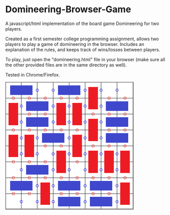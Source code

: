 # Domineering-Browser-Game
A javascript/html implementation of the board game Domineering for two players. 

Created as a first semester college programming assignment, allows two players to play a game of domineering in the browser.
Includes an explanation of the rules, and keeps track of wins/losses between players.

To play, just open the "domineering.html" file in your browser (make sure all the other provided files are in the same directory as well).

Tested in Chrome/Firefox.

![alt text](https://raw.githubusercontent.com/nicholasharris/Domineering-Browser-Game/master/domineering/game_screenshot.png)
